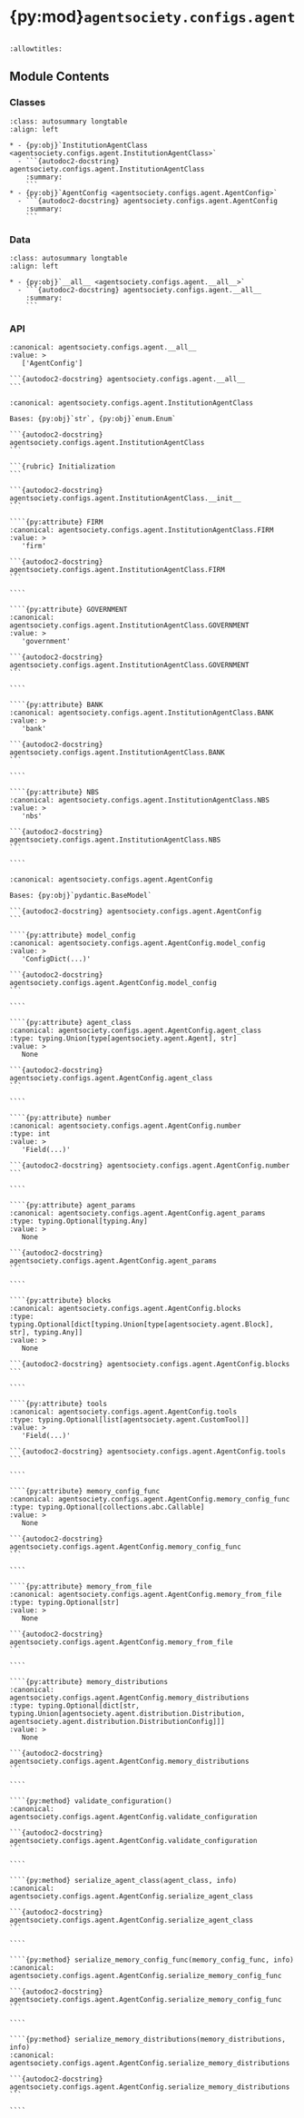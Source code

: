 # {py:mod}`agentsociety.configs.agent`

```{py:module} agentsociety.configs.agent
```

```{autodoc2-docstring} agentsociety.configs.agent
:allowtitles:
```

## Module Contents

### Classes

````{list-table}
:class: autosummary longtable
:align: left

* - {py:obj}`InstitutionAgentClass <agentsociety.configs.agent.InstitutionAgentClass>`
  - ```{autodoc2-docstring} agentsociety.configs.agent.InstitutionAgentClass
    :summary:
    ```
* - {py:obj}`AgentConfig <agentsociety.configs.agent.AgentConfig>`
  - ```{autodoc2-docstring} agentsociety.configs.agent.AgentConfig
    :summary:
    ```
````

### Data

````{list-table}
:class: autosummary longtable
:align: left

* - {py:obj}`__all__ <agentsociety.configs.agent.__all__>`
  - ```{autodoc2-docstring} agentsociety.configs.agent.__all__
    :summary:
    ```
````

### API

````{py:data} __all__
:canonical: agentsociety.configs.agent.__all__
:value: >
   ['AgentConfig']

```{autodoc2-docstring} agentsociety.configs.agent.__all__
```

````

`````{py:class} InstitutionAgentClass()
:canonical: agentsociety.configs.agent.InstitutionAgentClass

Bases: {py:obj}`str`, {py:obj}`enum.Enum`

```{autodoc2-docstring} agentsociety.configs.agent.InstitutionAgentClass
```

```{rubric} Initialization
```

```{autodoc2-docstring} agentsociety.configs.agent.InstitutionAgentClass.__init__
```

````{py:attribute} FIRM
:canonical: agentsociety.configs.agent.InstitutionAgentClass.FIRM
:value: >
   'firm'

```{autodoc2-docstring} agentsociety.configs.agent.InstitutionAgentClass.FIRM
```

````

````{py:attribute} GOVERNMENT
:canonical: agentsociety.configs.agent.InstitutionAgentClass.GOVERNMENT
:value: >
   'government'

```{autodoc2-docstring} agentsociety.configs.agent.InstitutionAgentClass.GOVERNMENT
```

````

````{py:attribute} BANK
:canonical: agentsociety.configs.agent.InstitutionAgentClass.BANK
:value: >
   'bank'

```{autodoc2-docstring} agentsociety.configs.agent.InstitutionAgentClass.BANK
```

````

````{py:attribute} NBS
:canonical: agentsociety.configs.agent.InstitutionAgentClass.NBS
:value: >
   'nbs'

```{autodoc2-docstring} agentsociety.configs.agent.InstitutionAgentClass.NBS
```

````

`````

`````{py:class} AgentConfig
:canonical: agentsociety.configs.agent.AgentConfig

Bases: {py:obj}`pydantic.BaseModel`

```{autodoc2-docstring} agentsociety.configs.agent.AgentConfig
```

````{py:attribute} model_config
:canonical: agentsociety.configs.agent.AgentConfig.model_config
:value: >
   'ConfigDict(...)'

```{autodoc2-docstring} agentsociety.configs.agent.AgentConfig.model_config
```

````

````{py:attribute} agent_class
:canonical: agentsociety.configs.agent.AgentConfig.agent_class
:type: typing.Union[type[agentsociety.agent.Agent], str]
:value: >
   None

```{autodoc2-docstring} agentsociety.configs.agent.AgentConfig.agent_class
```

````

````{py:attribute} number
:canonical: agentsociety.configs.agent.AgentConfig.number
:type: int
:value: >
   'Field(...)'

```{autodoc2-docstring} agentsociety.configs.agent.AgentConfig.number
```

````

````{py:attribute} agent_params
:canonical: agentsociety.configs.agent.AgentConfig.agent_params
:type: typing.Optional[typing.Any]
:value: >
   None

```{autodoc2-docstring} agentsociety.configs.agent.AgentConfig.agent_params
```

````

````{py:attribute} blocks
:canonical: agentsociety.configs.agent.AgentConfig.blocks
:type: typing.Optional[dict[typing.Union[type[agentsociety.agent.Block], str], typing.Any]]
:value: >
   None

```{autodoc2-docstring} agentsociety.configs.agent.AgentConfig.blocks
```

````

````{py:attribute} tools
:canonical: agentsociety.configs.agent.AgentConfig.tools
:type: typing.Optional[list[agentsociety.agent.CustomTool]]
:value: >
   'Field(...)'

```{autodoc2-docstring} agentsociety.configs.agent.AgentConfig.tools
```

````

````{py:attribute} memory_config_func
:canonical: agentsociety.configs.agent.AgentConfig.memory_config_func
:type: typing.Optional[collections.abc.Callable]
:value: >
   None

```{autodoc2-docstring} agentsociety.configs.agent.AgentConfig.memory_config_func
```

````

````{py:attribute} memory_from_file
:canonical: agentsociety.configs.agent.AgentConfig.memory_from_file
:type: typing.Optional[str]
:value: >
   None

```{autodoc2-docstring} agentsociety.configs.agent.AgentConfig.memory_from_file
```

````

````{py:attribute} memory_distributions
:canonical: agentsociety.configs.agent.AgentConfig.memory_distributions
:type: typing.Optional[dict[str, typing.Union[agentsociety.agent.distribution.Distribution, agentsociety.agent.distribution.DistributionConfig]]]
:value: >
   None

```{autodoc2-docstring} agentsociety.configs.agent.AgentConfig.memory_distributions
```

````

````{py:method} validate_configuration()
:canonical: agentsociety.configs.agent.AgentConfig.validate_configuration

```{autodoc2-docstring} agentsociety.configs.agent.AgentConfig.validate_configuration
```

````

````{py:method} serialize_agent_class(agent_class, info)
:canonical: agentsociety.configs.agent.AgentConfig.serialize_agent_class

```{autodoc2-docstring} agentsociety.configs.agent.AgentConfig.serialize_agent_class
```

````

````{py:method} serialize_memory_config_func(memory_config_func, info)
:canonical: agentsociety.configs.agent.AgentConfig.serialize_memory_config_func

```{autodoc2-docstring} agentsociety.configs.agent.AgentConfig.serialize_memory_config_func
```

````

````{py:method} serialize_memory_distributions(memory_distributions, info)
:canonical: agentsociety.configs.agent.AgentConfig.serialize_memory_distributions

```{autodoc2-docstring} agentsociety.configs.agent.AgentConfig.serialize_memory_distributions
```

````

`````
